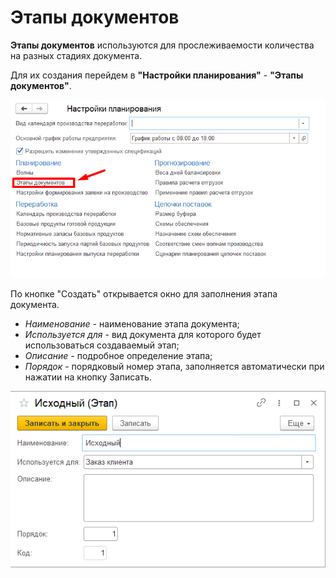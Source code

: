 # Этапы документов

 **Этапы документов** используются для прослеживаемости количества на разных стадиях документа.

Для их создания перейдем в **"Настройки планирования"** - **"Этапы документов"**.

[![1][1]][1]

По кнопке "Создать" открывается окно для заполнения этапа документа.

- *Наименование* - наименование этапа документа;
- *Используется для* - вид документа для которого будет использоваться создаваемый этап;
- *Описание* - подробное определение этапа;
- *Порядок* - порядковый номер этапа, заполняется автоматически при нажатии на кнопку Записать.

[![2][2]][2]

[1]: StagesDocuments.assets\1.png
[2]: StagesDocuments.assets\2.png
